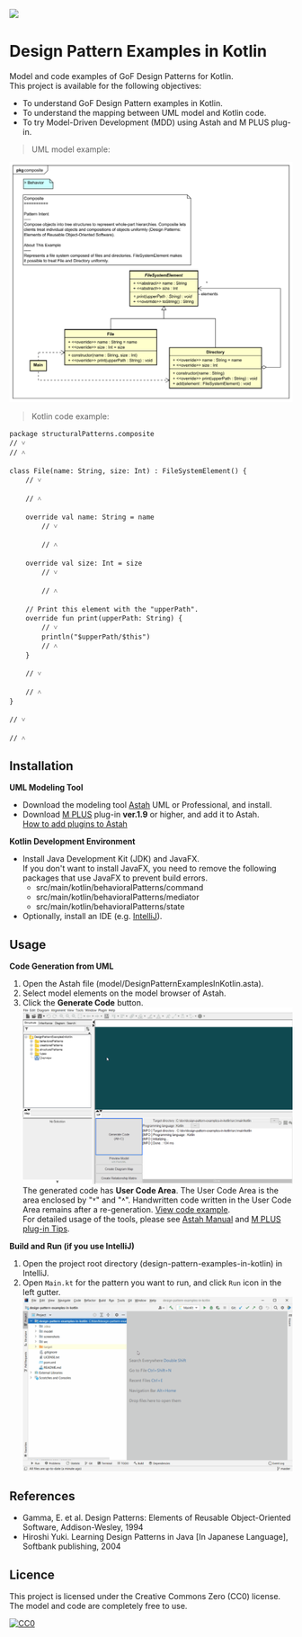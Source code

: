 [<img src="./screenshots/DiagramMap.svg">](https://raw.githubusercontent.com/takaakit/design-pattern-examples-in-kotlin/master/screenshots/DiagramMap.svg)

Design Pattern Examples in Kotlin
===

Model and code examples of GoF Design Patterns for Kotlin.  
This project is available for the following objectives:  

* To understand GoF Design Pattern examples in Kotlin.
* To understand the mapping between UML model and Kotlin code.
* To try Model-Driven Development (MDD) using Astah and M PLUS plug-in.

> UML model example:

![](screenshots/CompositePattern.svg "Composite Pattern")

<a id="code-example"></a>
> Kotlin code example:

```kotlin:File class
package structuralPatterns.composite
// ˅
// ˄

class File(name: String, size: Int) : FileSystemElement() {
    // ˅
    
    // ˄

    override val name: String = name
        // ˅
        
        // ˄

    override val size: Int = size
        // ˅
        
        // ˄

    // Print this element with the "upperPath".
    override fun print(upperPath: String) {
        // ˅
        println("$upperPath/$this")
        // ˄
    }

    // ˅
    
    // ˄
}

// ˅

// ˄
```

Installation
------------
**UML Modeling Tool**
* Download the modeling tool [Astah](http://astah.net/download) UML or Professional, and install.  
* Download [M PLUS](https://sites.google.com/view/m-plus-plugin/download) plug-in **ver.1.9** or higher, and add it to Astah.  
  [How to add plugins to Astah](https://astahblog.com/2014/12/15/astah_plugins/)

**Kotlin Development Environment**
* Install Java Development Kit (JDK) and JavaFX.  
  If you don't want to install JavaFX, you need to remove the following packages that use JavaFX to prevent build errors.
  - src/main/kotlin/behavioralPatterns/command
  - src/main/kotlin/behavioralPatterns/mediator
  - src/main/kotlin/behavioralPatterns/state
* Optionally, install an IDE (e.g. [IntelliJ](https://www.jetbrains.com/idea/download/)).

Usage
-----
**Code Generation from UML**
  1. Open the Astah file (model/DesignPatternExamplesInKotlin.asta).
  2. Select model elements on the model browser of Astah.
  3. Click the **Generate Code** button.  
  ![](screenshots/GenerateCode.gif "Generate Code")  
  The generated code has **User Code Area**. The User Code Area is the area enclosed by "˅" and "˄". Handwritten code written in the User Code Area remains after a re-generation. [View code example](#code-example).  
  For detailed usage of the tools, please see [Astah Manual](http://astah.net/manual) and [M PLUS plug-in Tips](https://sites.google.com/view/m-plus-plugin-tips).

**Build and Run (if you use IntelliJ)**
  1. Open the project root directory (design-pattern-examples-in-kotlin) in IntelliJ.
  2. Open `Main.kt` for the pattern you want to run, and click `Run` icon in the left gutter.
     ![](screenshots/BuildAndRun.gif "Build and Run")  

References
----------
* Gamma, E. et al. Design Patterns: Elements of Reusable Object-Oriented Software, Addison-Wesley, 1994
* Hiroshi Yuki. Learning Design Patterns in Java [In Japanese Language], Softbank publishing, 2004

Licence
-------
This project is licensed under the Creative Commons Zero (CC0) license. The model and code are completely free to use.

[![CC0](http://i.creativecommons.org/p/zero/1.0/88x31.png "CC0")](http://creativecommons.org/publicdomain/zero/1.0/deed)
